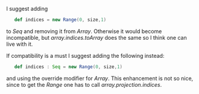 I suggest adding

```scala
   def indices = new Range(0, size,1)
```

to *Seq* and removing it from *Array*. 
Otherwise it would become incompatible, but *array.indices.toArray* does the same so I think one can live with it.

If compatibility is a must I suggest adding the following instead:
```scala
   def indices : Seq = new Range(0, size,1)
```
and using the override modifier for *Array*. This enhancement is not so nice, since to get the *Range* one has to call *array.projection.indices*.

